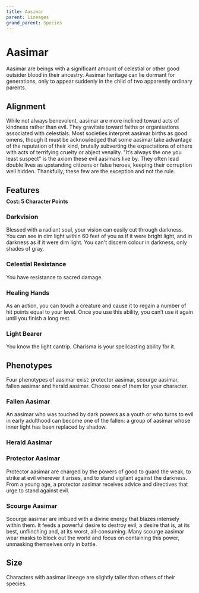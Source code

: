 ```yaml
---
title: Aasimar
parent: Lineages
grand_parent: Species
---
```


# Aasimar
Aasimar are beings with a significant amount of celestial or other good outsider blood in their ancestry. Aasimar heritage can lie dormant for generations, only to appear suddenly in the child of two apparently ordinary parents.

## Alignment
While not always benevolent, aasimar are more inclined toward acts of kindness rather than evil. They gravitate toward faiths or organisations associated with celestials. Most societies interpret aasimar births as good omens, though it must be acknowledged that some aasimar take advantage of the reputation of their kind, brutally subverting the expectations of others with acts of terrifying cruelty or abject venality. "It’s always the one you least suspect" is the axiom these evil aasimars live by. They often lead double lives as upstanding citizens or false heroes, keeping their corruption well hidden. Thankfully, these few are the exception and not the rule.

## Features

<div style="margin-top:-10px;"></div>

#### **Cost:** 5 Character Points

### Darkvision
Blessed with a radiant soul, your vision can easily cut through darkness. You can see in dim light within 60 feet of you as if it were bright light, and in darkness as if it were dim light. You can't discern colour in darkness, only shades of gray.

### Celestial Resistance
You have resistance to sacred damage.

### Healing Hands
As an action, you can touch a creature and cause it to regain a number of hit points equal to your level. Once you use this ability, you can’t use it again until you finish a long rest.

### Light Bearer
You know the light cantrip. Charisma is your spellcasting ability for it.

## Phenotypes
Four phenotypes of aasimar exist: protector aasimar, scourge aasimar, fallen aasimar and herald aasimar. Choose one of them for your character.

### Fallen Aasimar
An aasimar who was touched by dark powers as a youth or who turns to evil in early adulthood can become one of the fallen: a group of aasimar whose inner light has been replaced by shadow.

### Herald Aasimar

### Protector Aasimar
Protector aasimar are charged by the powers of good to guard the weak, to strike at evil wherever it arises, and to stand vigilant against the darkness. From a young age, a protector aasimar receives advice and directives that urge to stand against evil.

### Scourge Aasimar
Scourge aasimar are imbued with a divine energy that blazes intensely within them. It feeds a powerful desire to destroy evil; a desire that is, at its best, unflinching and, at its worst, all-consuming. Many scourge aasimar wear masks to block out the world and focus on containing this power, unmasking themselves only in battle.

## Size
Characters with aasimar lineage are slightly taller than others of their species.
